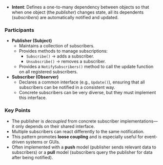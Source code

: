 
- **Intent**: Defines a one-to-many dependency between objects so that when one object (the _publisher_) changes state, all its dependents (_subscribers_) are automatically notified and updated.

### Participants

- **Publisher (Subject)**
    - Maintains a collection of subscribers.
    - Provides methods to manage subscriptions:
        - `Subscribe()` → adds a subscriber.
        - `Unsubscribe()` → removes a subscriber.
    - Provides a `NotifySubscribers()` method to call the update function on all registered subscribers.
- **Subscriber (Observer)**
    - Declares a common interface (e.g., `Update()`), ensuring that all subscribers can be notified in a consistent way.
    - Concrete subscribers can be very diverse, but they must implement this interface.

### Key Points

- The publisher is _decoupled_ from concrete subscriber implementations—it only depends on their shared interface.
- Multiple subscribers can react differently to the same notification.
- This pattern promotes **loose coupling** and is especially useful for event-driven systems or GUIs.
- Often implemented with a **push** model (publisher sends relevant data to subscribers) or a **pull** model (subscribers query the publisher for data after being notified).